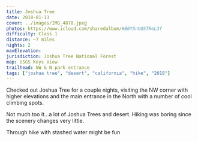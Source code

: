 ```yaml
---
title: Joshua Tree
date: 2018-01-13
cover: ../images/IMG_4878.jpeg
photos: https://www.icloud.com/sharedalbum/#B0Y5nhQSTReL3f
difficulty: Class 1
distance: ~7 miles
nights: 2
maxElevation:
jurisdiction: Joshua Tree National Forest
map: USGS Keys View
trailhead: NW & N park entrance
tags: ["joshua tree", "desert", "california", "hike", "2018"]
---
```


Checked out Joshua Tree for a couple nights, visiting the NW corner with higher
elevations and the main entrance in the North with a number of cool climbing
spots.

Not much too it...a lot of Joshua Trees and desert.  Hiking was boring since
the scenery changes very little.

Through hike with stashed water might be fun


